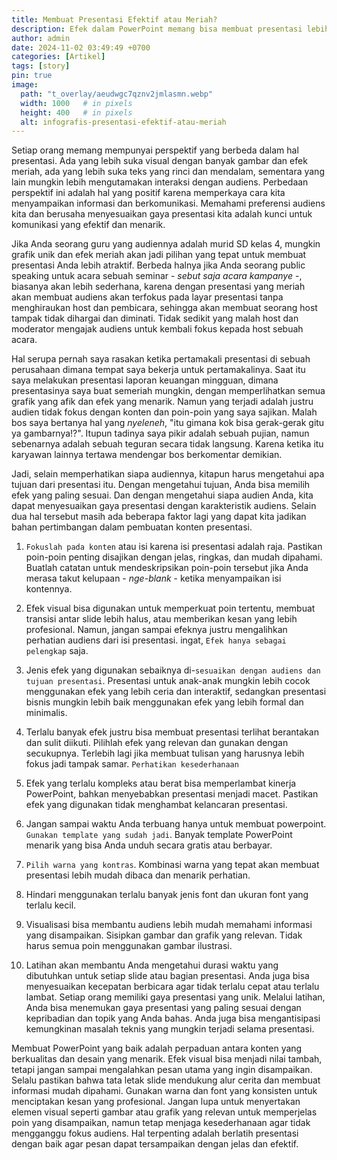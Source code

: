 ```yaml
---
title: Membuat Presentasi Efektif atau Meriah?
description: Efek dalam PowerPoint memang bisa membuat presentasi lebih menarik, tetapi yang terpenting adalah pesan yang ingin disampaikan tersampaikan dengan jelas dan efektif.
author: admin
date: 2024-11-02 03:49:49 +0700
categories: [Artikel]
tags: [story]
pin: true
image:
  path: "t_overlay/aeudwgc7qznv2jmlasmn.webp"
  width: 1000   # in pixels
  height: 400   # in pixels
  alt: infografis-presentasi-efektif-atau-meriah
---
```



Setiap orang memang mempunyai perspektif yang berbeda dalam hal presentasi. Ada yang lebih suka visual dengan banyak gambar dan efek meriah, ada yang lebih suka teks yang rinci dan mendalam, sementara yang lain mungkin lebih mengutamakan interaksi dengan audiens. Perbedaan perspektif ini adalah hal yang positif karena memperkaya cara kita menyampaikan informasi dan berkomunikasi. Memahami preferensi audiens kita dan berusaha menyesuaikan gaya presentasi kita adalah kunci untuk komunikasi yang efektif dan menarik.

Jika Anda seorang guru yang audiennya adalah murid SD kelas 4, mungkin grafik unik dan efek meriah akan jadi pilihan yang tepat untuk membuat presentasi Anda lebih atraktif. Berbeda halnya jika Anda seorang public speaking untuk acara sebuah seminar - *sebut saja acara kampanye* -, biasanya akan lebih sederhana, karena dengan presentasi yang meriah akan membuat audiens akan terfokus pada layar presentasi tanpa menghiraukan host dan pembicara, sehingga akan membuat seorang host tampak tidak dihargai dan diminati. Tidak sedikit yang malah host dan moderator mengajak audiens untuk kembali fokus kepada host sebuah acara. 

Hal serupa pernah saya rasakan ketika pertamakali presentasi di sebuah perusahaan dimana tempat saya bekerja untuk pertamakalinya. Saat itu saya melakukan presentasi laporan keuangan mingguan, dimana presentasinya saya buat semeriah mungkin, dengan memperlihatkan semua grafik yang afik dan efek yang menarik. Namun yang terjadi adalah justru audien tidak fokus dengan konten dan poin-poin yang saya sajikan. Malah bos saya bertanya hal yang *nyeleneh*, "itu gimana kok bisa gerak-gerak gitu ya gambarnya!?". Itupun tadinya saya pikir adalah sebuah pujian, namun sebenarnya adalah sebuah teguran secara tidak langsung. Karena ketika itu karyawan lainnya tertawa mendengar bos berkomentar demikian. 

Jadi, selain memperhatikan siapa audiennya, kitapun harus mengetahui apa tujuan dari presentasi itu. Dengan mengetahui tujuan, Anda bisa memilih efek yang paling sesuai. Dan dengan mengetahui siapa audien Anda, kita dapat menyesuaikan gaya presentasi dengan karakteristik audiens. Selain dua hal tersebut masih ada beberapa faktor lagi yang dapat kita jadikan bahan pertimbangan dalam pembuatan konten presentasi.

1. `Fokuslah pada konten` atau isi karena isi presentasi adalah raja. Pastikan poin-poin penting disajikan dengan jelas, ringkas, dan mudah dipahami. Buatlah catatan untuk mendeskripsikan poin-poin tersebut jika Anda merasa takut kelupaan - *nge-blank* - ketika menyampaikan isi kontennya.

2. Efek visual bisa digunakan untuk memperkuat poin tertentu, membuat transisi antar slide lebih halus, atau memberikan kesan yang lebih profesional. Namun, jangan sampai efeknya justru mengalihkan perhatian audiens dari isi presentasi. ingat, `Efek hanya sebagai pelengkap` saja.

3. Jenis efek yang digunakan sebaiknya di-`sesuaikan dengan audiens dan tujuan presentasi`. Presentasi untuk anak-anak mungkin lebih cocok menggunakan efek yang lebih ceria dan interaktif, sedangkan presentasi bisnis mungkin lebih baik menggunakan efek yang lebih formal dan minimalis.

4. Terlalu banyak efek justru bisa membuat presentasi terlihat berantakan dan sulit diikuti. Pilihlah efek yang relevan dan gunakan dengan secukupnya. Terlebih lagi jika membuat tulisan yang harusnya lebih fokus jadi tampak samar. `Perhatikan kesederhanaan`

5. Efek yang terlalu kompleks atau berat bisa memperlambat kinerja PowerPoint, bahkan menyebabkan presentasi menjadi macet. Pastikan efek yang digunakan tidak menghambat kelancaran presentasi.


6. Jangan sampai waktu Anda terbuang hanya untuk membuat powerpoint. `Gunakan template yang sudah jadi`. Banyak template PowerPoint menarik yang bisa Anda unduh secara gratis atau berbayar. 

7. `Pilih warna yang kontras`. Kombinasi warna yang tepat akan membuat presentasi lebih mudah dibaca dan menarik perhatian.

8. Hindari menggunakan terlalu banyak jenis font dan ukuran font yang terlalu kecil.

9. Visualisasi bisa membantu audiens lebih mudah memahami informasi yang disampaikan. Sisipkan gambar dan grafik yang relevan. Tidak harus semua poin menggunakan gambar ilustrasi.

10. Latihan akan membantu Anda mengetahui durasi waktu yang dibutuhkan untuk setiap slide atau bagian presentasi. Anda juga bisa menyesuaikan kecepatan berbicara agar tidak terlalu cepat atau terlalu lambat. Setiap orang memiliki gaya presentasi yang unik. Melalui latihan, Anda bisa menemukan gaya presentasi yang paling sesuai dengan kepribadian dan topik yang Anda bahas. Anda juga bisa mengantisipasi kemungkinan masalah teknis yang mungkin terjadi selama presentasi.


Membuat PowerPoint yang baik adalah perpaduan antara konten yang berkualitas dan desain yang menarik. Efek visual bisa menjadi nilai tambah, tetapi jangan sampai mengalahkan pesan utama yang ingin disampaikan. Selalu pastikan bahwa tata letak slide mendukung alur cerita dan membuat informasi mudah dipahami. Gunakan warna dan font yang konsisten untuk menciptakan kesan yang profesional. Jangan lupa untuk menyertakan elemen visual seperti gambar atau grafik yang relevan untuk memperjelas poin yang disampaikan, namun tetap menjaga kesederhanaan agar tidak mengganggu fokus audiens. Hal terpenting adalah berlatih presentasi dengan baik agar pesan dapat tersampaikan dengan jelas dan efektif.